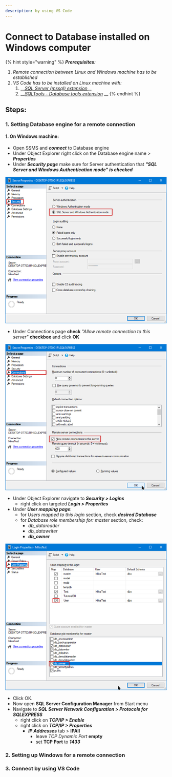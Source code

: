 ```yaml
---
description: by using VS Code
---
```


# Connect to Database installed on Windows computer

{% hint style="warning" %}
_**Prerequisites:**_ 

1. _Remote connection between Linux and Windows machine has to be established_
2. _VS Code has to be installed on Linux machine with:_
   1. \_\_[_SQL Server \(mssql\) extension_](https://marketplace.visualstudio.com/items?itemName=ms-mssql.mssql)\_\_
   2. \_\_[_SQLTools - Database tools extension_](https://marketplace.visualstudio.com/items?itemName=mtxr.sqltools) __
{% endhint %}

## Steps:

### 1. Setting Database engine for a remote connection

#### 1. On Windows machine:

* Open SSMS and _**connect**_ to Database engine
* Under Object Explorer right click on the Database engine name &gt; _**Properties**_
* Under _**Security page**_ make sure for Server authentication that _**"SQL Server and Windows Authentication mode" is checked**_

![](../../.gitbook/assets/image%20%283%29.png)

* Under Connections page **check** _"Allow remote connection to this server"_ **checkbox** and click **OK**

![](../../.gitbook/assets/image%20%284%29.png)

* Under Object Explorer navigate to _**Security &gt; Logins**_
  * right click on targeted _**Login &gt; Properties**_
* Under _**User mapping page**_:
  * for _Users mapped to this login_ section, check _**desired Database**_
  * for _Database role membership for: master_ section, check:
    * _db\_datareader_
    * _db\_datawriter_
    * _**db\_owner**_

![](../../.gitbook/assets/image%20%281%29.png)

* Click OK.
* Now open **SQL Server Configuration Manager** from Start menu
* Navigate to _**SQL Server Network Configuration &gt; Protocols for SQLEXPRESS**_
  * right click on _**TCP/IP &gt; Enable**_
  * right click on _**TCP/IP &gt; Properties**_
    * _**IP Addresses**_ tab &gt; **IPAII**
      * leave _TCP Dynamic Port_ **empty**
      * set **TCP Port** to _**1433**_

### 2. Setting up Windows for a remote connection

### 3. Connect by using VS Code



